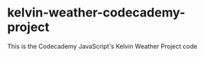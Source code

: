 # kelvin-weather-codecademy-project
This is the Codecademy JavaScript's Kelvin Weather Project code
